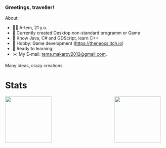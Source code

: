 ### Greetings, traveller!

About:
- 👋🏻 Artem, 21 y.o.
- 🔭 Currently created Desktop non-standard programm or Game
- 💾 Know Java, C# and GDScript, learn C++
- 🎲 Hobby: Game development (https://theneoxs.itch.io)
- 📃 Ready to learning
- ✉️ My E-mail: [tema.makarov2012@gmail.com](mailto:tema.makarov2012@gmail.com).

Many ideas, crazy creations

# Stats
<a href="https://github.com/anuraghazra/github-readme-stats">
  <img align="right" height="150" src="https://github-readme-stats.vercel.app/api/top-langs/?username=theneoxs&show_icons=true&theme=buefy&layout=compact" />
</a>
<a href="https://git.io/streak-stats">
  <img align="left" height="150" src="https://github-readme-streak-stats.herokuapp.com/?user=theneoxs&theme=dark" />
</a>

